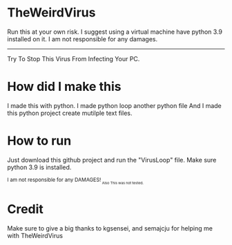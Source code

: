 # TheWeirdVirus
Run this at your own risk. I suggest using a virtual machine have python 3.9 installed on it. I am not responsible for any damages.
_______________________________________________________________________________________________________________________________

Try To Stop This Virus From Infecting Your PC.

# How did I make this

I made this with python.
I made python loop another python file
And I made this python project create mutilple text files.

# How to run

Just download this github project and run the "VirusLoop" file.
Make sure python 3.9 is installed.


<sub>I am not responsible for any DAMAGES!<sub>
<sub>Also This was not tested.<sub>
 
  # Credit
 
 Make sure to give a big thanks to kgsensei, and semajcju for helping me with TheWeirdVirus
  
